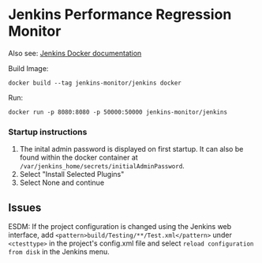 # Jenkins Performance Regression Monitor
Also see: [Jenkins Docker documentation]( https://github.com/jenkinsci/docker)

Build Image:
```
docker build --tag jenkins-monitor/jenkins docker
```
Run:
```
docker run -p 8080:8080 -p 50000:50000 jenkins-monitor/jenkins
```

### Startup instructions
1. The inital admin password is displayed on first startup. It can also be found within the docker container at ```/var/jenkins_home/secrets/initialAdminPassword```.
2. Select "Install Selected Plugins"
3. Select None and continue

## Issues

ESDM: If the project configuration is changed using the Jenkins web interface, add ```<pattern>build/Testing/**/Test.xml</pattern>``` under ```<ctesttype>``` in the project's config.xml file and select ```reload configuration from disk``` in the Jenkins menu.

